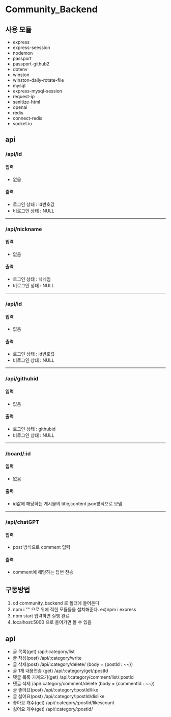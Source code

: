 # Community_Backend
## 사용 모듈
- express
- express-seession
- nodemon
- passport
- passport-github2
- dotenv
- winston
- winston-daily-rotate-file
- mysql
- express-mysql-session
- request-ip
- sanitize-html
- openai
- redis
- connect-redis
- socket.io

## api
### /api/id
#### 입력
- 없음   
#### 출력
- 로그인 상태 : id번호값
- 비로그인 상태 : NULL

---

### /api/nickname
#### 입력
- 없음   
#### 출력
- 로그인 상태 : 닉네임
- 비로그인 상태 : NULL

---

### /api/id
#### 입력
- 없음   
#### 출력
- 로그인 상태 : id번호값
- 비로그인 상태 : NULL  

---

### /api/githubid
#### 입력
- 없음   
#### 출력
- 로그인 상태 : githubid
- 비로그인 상태 : NULL  

---

### /board/:id
#### 입력
- 없음
#### 출력
- id값에 해당하는 게시물의 title,content json방식으로 보냄

---

### /api/chatGPT
#### 입력
- post 방식으로 comment 입력
#### 출력
- comment에 해당하는 답변 전송

## 구동방법
1. cd community_backend 로 폴더에 들어온다
2. npm i "" 으로 위에 적힌 모듈들을 설치해준다. ex)npm i express
3. npm start 입력하면 실행 완료
4. localhost:5000 으로 들어가면 볼 수 있음

## api
- 글 목록(get) /api/:category/list
- 글 작성(post) /api/:category/write
- 글 삭제(post) /api/:category/delete/ (body = {postId : ~~})
- 글 1개 내용전송 (get) /api/:category/get/:postId
- 댓글 목록 가져오기(get) /api/:category/comment/list/:postId
- 댓글 삭제 /api/:category/comment/delete (body = {commentId : ~~})
- 글 좋아요(post) /api/:category/:postId/like
- 글 싫어요(post) /api/:category/:postId/dislike
- 좋아요 개수(get) /api/:category/:postId/likescount
- 싫어요 개수(get) /api/:category/:postId/